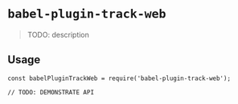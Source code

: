 # `babel-plugin-track-web`

> TODO: description

## Usage

```
const babelPluginTrackWeb = require('babel-plugin-track-web');

// TODO: DEMONSTRATE API
```
